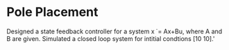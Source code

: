 
# Pole Placement 
Designed a state feedback controller for a system x ̇ = Ax+Bu, where A and B are given. Simulated a closed loop system for intitial condtions [10 10].'